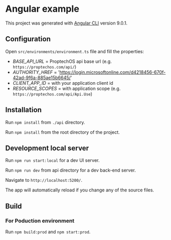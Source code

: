 # Angular example

This project was generated with [Angular CLI](https://github.com/angular/angular-cli) version 9.0.1.

## Configuration

Open `src/environments/environment.ts` file and fill the properties:

* _BASE_API_URL_ = ProptechOS api base url (e.g. `https://proptechos.com/api/`)
* _AUTHORITY_HREF_ = 'https://login.microsoftonline.com/d4218456-670f-42ad-9f6a-885ae15b6645/'
* _CLIENT_APP_ID_ = with your application client id
* _RESOURCE_SCOPES_ = with application scope (e.g. `https://proptechos.com/api/Api.Use`)

## Installation 
  
Run `npm install` from `./api` directory.

Run `npm install` from the root directory of the project.

## Development local server

Run `npm run start:local` for a dev UI server.

Run `npm run dev` from api directory for a dev back-end server. 

Navigate to `http://localhost:5200/`. 

The app will automatically reload if you change any of the source files.

## Build

### For Poduction environment
Run `npm build:prod` and `npm start:prod`.


